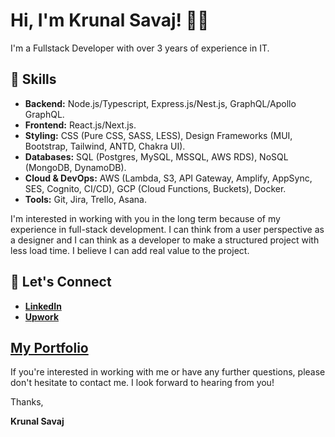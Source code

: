 # Hi, I'm Krunal Savaj! 👋🏼  

I'm a Fullstack Developer with over 3 years of experience in IT.  

## 🚀 Skills  
- **Backend:** Node.js/Typescript, Express.js/Nest.js, GraphQL/Apollo GraphQL.  
- **Frontend:** React.js/Next.js.  
- **Styling:** CSS (Pure CSS, SASS, LESS), Design Frameworks (MUI, Bootstrap, Tailwind, ANTD, Chakra UI).  
- **Databases:** SQL (Postgres, MySQL, MSSQL, AWS RDS), NoSQL (MongoDB, DynamoDB).  
- **Cloud & DevOps:** AWS (Lambda, S3, API Gateway, Amplify, AppSync, SES, Cognito, CI/CD), GCP (Cloud Functions, Buckets), Docker.  
- **Tools:** Git, Jira, Trello, Asana.  

I'm interested in working with you in the long term because of my experience in full-stack development. I can think from a user perspective as a designer and I can think as a developer to make a structured project with less load time. I believe I can add real value to the project.  

## 🤝 Let's Connect  
- **[LinkedIn](https://www.linkedin.com/in/krunalsavaj/)**  
- **[Upwork](https://www.upwork.com/freelancers/~0146439a54d5123220)**  

## **[My Portfolio](https://krunalsavaj.vercel.app/)** 

If you're interested in working with me or have any further questions, please don't hesitate to contact me. I look forward to hearing from you!  

Thanks,  

**Krunal Savaj**
